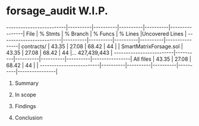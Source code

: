 # forsage_audit W.I.P.

-------------------------|----------|----------|----------|----------|----------------|
File                     |  % Stmts | % Branch |  % Funcs |  % Lines |Uncovered Lines |
-------------------------|----------|----------|----------|----------|----------------|
 contracts/              |    43.35 |    27.08 |    68.42 |       44 |                |
  SmartMatrixForsage.sol |    43.35 |    27.08 |    68.42 |       44 |... 427,439,443 |
-------------------------|----------|----------|----------|----------|----------------|
All files                |    43.35 |    27.08 |    68.42 |       44 |                |
-------------------------|----------|----------|----------|----------|----------------|

1. Summary

2. In scope

3. Findings

4. Conclusion



